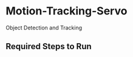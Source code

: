 # Motion-Tracking-Servo
Object Detection and Tracking

Required Steps to Run
---------------------

